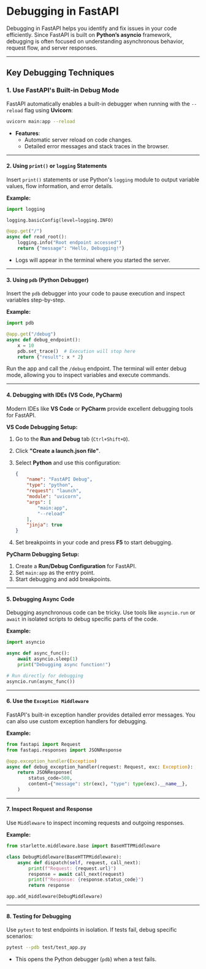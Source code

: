 # Debugging in FastAPI

Debugging in FastAPI helps you identify and fix issues in your code efficiently. Since FastAPI is built on **Python’s asyncio** framework, debugging is often focused on understanding asynchronous behavior, request flow, and server responses.

---

## Key Debugging Techniques

### 1. **Use FastAPI's Built-in Debug Mode**

FastAPI automatically enables a built-in debugger when running with the `--reload` flag using **Uvicorn**:

```bash
uvicorn main:app --reload
```

- **Features**:
  - Automatic server reload on code changes.
  - Detailed error messages and stack traces in the browser.

---

#### 2. **Using `print()` or `logging` Statements**

Insert `print()` statements or use Python's `logging` module to output variable values, flow information, and error details.

**Example:**

```python
import logging

logging.basicConfig(level=logging.INFO)

@app.get("/")
async def read_root():
    logging.info("Root endpoint accessed")
    return {"message": "Hello, Debugging!"}
```

- Logs will appear in the terminal where you started the server.

---

#### 3. **Using `pdb` (Python Debugger)**

Insert the `pdb` debugger into your code to pause execution and inspect variables step-by-step.

**Example:**

```python
import pdb

@app.get("/debug")
async def debug_endpoint():
    x = 10
    pdb.set_trace()  # Execution will stop here
    return {"result": x * 2}
```

Run the app and call the `/debug` endpoint. The terminal will enter debug mode, allowing you to inspect variables and execute commands.

---

#### 4. **Debugging with IDEs (VS Code, PyCharm)**

Modern IDEs like **VS Code** or **PyCharm** provide excellent debugging tools for FastAPI.

**VS Code Debugging Setup:**

1. Go to the **Run and Debug** tab (`Ctrl+Shift+D`).
2. Click **"Create a launch.json file"**.
3. Select **Python** and use this configuration:

   ```json
   {
       "name": "FastAPI Debug",
       "type": "python",
       "request": "launch",
       "module": "uvicorn",
       "args": [
           "main:app",
           "--reload"
       ],
       "jinja": true
   }
   ```

4. Set breakpoints in your code and press **F5** to start debugging.

**PyCharm Debugging Setup:**

1. Create a **Run/Debug Configuration** for FastAPI.
2. Set `main:app` as the entry point.
3. Start debugging and add breakpoints.

---

#### 5. **Debugging Async Code**

Debugging asynchronous code can be tricky. Use tools like `asyncio.run` or `await` in isolated scripts to debug specific parts of the code.

**Example:**

```python
import asyncio

async def async_func():
    await asyncio.sleep(1)
    print("Debugging async function!")

# Run directly for debugging
asyncio.run(async_func())
```

---

#### 6. **Use the `Exception Middleware`**

FastAPI's built-in exception handler provides detailed error messages. You can also use custom exception handlers for debugging.

**Example:**

```python
from fastapi import Request
from fastapi.responses import JSONResponse

@app.exception_handler(Exception)
async def debug_exception_handler(request: Request, exc: Exception):
    return JSONResponse(
        status_code=500,
        content={"message": str(exc), "type": type(exc).__name__},
    )
```

---

#### 7. **Inspect Request and Response**

Use `Middleware` to inspect incoming requests and outgoing responses.

**Example:**

```python
from starlette.middleware.base import BaseHTTPMiddleware

class DebugMiddleware(BaseHTTPMiddleware):
    async def dispatch(self, request, call_next):
        print(f"Request: {request.url}")
        response = await call_next(request)
        print(f"Response: {response.status_code}")
        return response

app.add_middleware(DebugMiddleware)
```

---

#### 8. **Testing for Debugging**

Use `pytest` to test endpoints in isolation. If tests fail, debug specific scenarios:

```bash
pytest --pdb test/test_app.py
```

- This opens the Python debugger (`pdb`) when a test fails.
